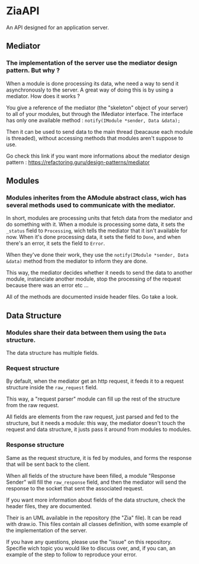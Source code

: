 # ZiaAPI
An API designed for an application server.

## Mediator

### The implementation of the server use the mediator design pattern. But why ?

When a module is done processing its data, whe need a way to send it asynchronously to the server.
A great way of doing this is by using a mediator. How does it works ?

You give a reference of the mediator (the "skeleton" object of your server) to all of your modules, but through the IMediator interface.
The interface has only one available method :
```notify(IModule *sender, Data &data);```

Then it can be used to send data to the main thread (beacause each module is threaded), without accessing methods that modules aren't suppose to use.

Go check this link if you want more informations about the mediator design pattern : https://refactoring.guru/design-patterns/mediator

## Modules

### Modules inherites from the AModule abstract class, wich has several methods used to communicate with the mediator.

In short, modules are processing units that fetch data from the mediator and do something with it. When a module is processing some data, it sets the ```_status``` field to ```Processing```, wich tells the mediator that it isn't available for now.
When it's done processing data, it sets the field to ```Done```, and when there's an error, it sets the field to ```Error```.

When they've done their work, they use the ```notify(IModule *sender, Data &data)``` method from the mediator to inform they are done.

This way, the mediator decides whether it needs to send the data to another module, instanciate another module, stop the processing of the request because there was an error etc ...

All of the methods are documented inside header files. Go take a look.

## Data Structure

### Modules share their data between them using the ```Data``` structure.

The data structure has multiple fields.

### Request structure

By default, when the mediator get an http request, it feeds it to a request structure inside the ```raw_request``` field.

This way, a "request parser" module can fill up the rest of the structure from the raw request.

All fields are elements from the raw request, just parsed and fed to the structure, but it needs a module: this way, the mediator doesn't touch the request and data structure, it justs pass it around from modules to modules.

### Response structure

Same as the request structure, it is fed by modules, and forms the response that will be sent back to the client.

When all fields of the structure have been filled, a module "Response Sender" will fill the ```raw_response``` field, and then the mediator will send the response to the socket that sent the associated request.

If you want more information about fields of the data structure, check the header files, they are documented.

Their is an UML available in the repository (the "Zia" file). It can be read with draw.io.
This files contain all classes definition, with some example of the implementation of the server.

If you have any questions, please use the "issue" on this repository. Specifie wich topic you would like to discuss over, and, if you can, an example of the step to follow to reproduce your error.
